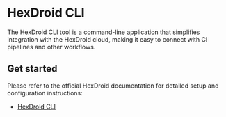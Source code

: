 # HexDroid CLI

The HexDroid CLI tool is a command-line application that simplifies integration with the HexDroid cloud, making it easy
to connect with CI pipelines and other workflows.

## Get started

Please refer to the official HexDroid documentation for detailed setup and configuration instructions:

- [HexDroid CLI](https://hexdroid.com/docs/general/hexdroid-cli/)
